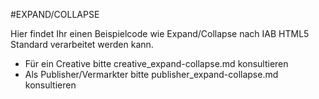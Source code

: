 #EXPAND/COLLAPSE

Hier findet Ihr einen Beispielcode wie Expand/Collapse nach IAB HTML5 Standard verarbeitet werden kann.

+ Für ein Creative bitte creative_expand-collapse.md konsultieren
+ Als Publisher/Vermarkter bitte publisher_expand-collapse.md konsultieren
